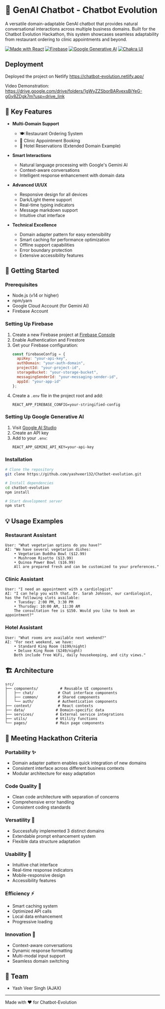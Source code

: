 # 🤖 GenAI Chatbot - Chatbot Evolution

A versatile domain-adaptable GenAI chatbot that provides natural conversational interactions across multiple business domains. Built for the Chatbot Evolution Hackathon, this system showcases seamless adaptability from restaurant ordering to clinic appointments and beyond.

[![Made with React](https://img.shields.io/badge/Made%20with-React-61DAFB.svg)](https://reactjs.org/)
[![Firebase](https://img.shields.io/badge/Firebase-FFCA28?logo=firebase&logoColor=black)](https://firebase.google.com/)
[![Google Generative AI](https://img.shields.io/badge/Google%20Gemini-4285F4?logo=google&logoColor=white)](https://ai.google.dev/)
[![Chakra UI](https://img.shields.io/badge/Chakra%20UI-319795?logo=chakra-ui&logoColor=white)](https://chakra-ui.com/)

## Deployment

Deployed the project on Netlify
https://chatbot-evolution.netlify.app/

Video Demonstration:
https://drive.google.com/drive/folders/1gWyZZSborBARvexsBiYeG-gGy8ZDgk7m?usp=drive_link

## 🌟 Key Features

- **Multi-Domain Support**
  - 🍽️ Restaurant Ordering System
  - 🏥 Clinic Appointment Booking
  - 🏨 Hotel Reservations (Extended Domain Example)

- **Smart Interactions**
  - Natural language processing with Google's Gemini AI
  - Context-aware conversations
  - Intelligent response enhancement with domain data
  
- **Advanced UI/UX**
  - Responsive design for all devices
  - Dark/Light theme support
  - Real-time typing indicators
  - Message markdown support
  - Intuitive chat interface
  
- **Technical Excellence**
  - Domain adapter pattern for easy extensibility
  - Smart caching for performance optimization
  - Offline support capabilities
  - Error boundary protection
  - Extensive accessibility features

## 🚀 Getting Started

### Prerequisites
- Node.js (v14 or higher)
- npm/yarn
- Google Cloud Account (for Gemini AI)
- Firebase Account

### Setting Up Firebase
1. Create a new Firebase project at [Firebase Console](https://console.firebase.google.com/)
2. Enable Authentication and Firestore
3. Get your Firebase configuration:
   ```javascript
   const firebaseConfig = {
     apiKey: "your-api-key",
     authDomain: "your-auth-domain",
     projectId: "your-project-id",
     storageBucket: "your-storage-bucket",
     messagingSenderId: "your-messaging-sender-id",
     appId: "your-app-id"
   };
   ```
4. Create a `.env` file in the project root and add:
   ```
   REACT_APP_FIREBASE_CONFIG=your-stringified-config
   ```

### Setting Up Google Generative AI
1. Visit [Google AI Studio](https://makersuite.google.com/app/apikey)
2. Create an API key
3. Add to your `.env`:
   ```
   REACT_APP_GEMINI_API_KEY=your-api-key
   ```

### Installation
```bash
# Clone the repository
git clone https://github.com/yashveer132/Chatbot-evolution.git

# Install dependencies
cd chatbot-evolution
npm install

# Start development server
npm start
```

## 💡 Usage Examples

### Restaurant Assistant
```
User: "What vegetarian options do you have?"
AI: "We have several vegetarian dishes:
    • Vegetarian Buddha Bowl ($12.99)
    • Mushroom Risotto ($13.99)
    • Quinoa Power Bowl ($16.99)
    All are prepared fresh and can be customized to your preferences."
```

### Clinic Assistant
```
User: "I need an appointment with a cardiologist"
AI: "I can help you with that. Dr. Sarah Johnson, our cardiologist, has the following slots available:
    • Tuesday: 2:00 PM, 3:30 PM
    • Thursday: 10:00 AM, 11:30 AM
    The consultation fee is $150. Would you like to book an appointment?"
```

### Hotel Assistant
```
User: "What rooms are available next weekend?"
AI: "For next weekend, we have:
    • Standard King Room ($199/night)
    • Deluxe King Room ($249/night)
    Both include free WiFi, daily housekeeping, and city views."
```

## 🏗️ Architecture

```
src/
├── components/          # Reusable UI components
│   ├── chat/           # Chat interface components
│   ├── common/         # Shared components
│   └── auth/           # Authentication components
├── context/            # React contexts
├── data/              # Domain-specific data
├── services/          # External service integrations
├── utils/             # Utility functions
└── pages/             # Main page components
```

## 🎯 Meeting Hackathon Criteria

### Portability ✨
- Domain adapter pattern enables quick integration of new domains
- Consistent interface across different business contexts
- Modular architecture for easy adaptation

### Code Quality 📝
- Clean code architecture with separation of concerns
- Comprehensive error handling
- Consistent coding standards

### Versatility 🔄
- Successfully implemented 3 distinct domains
- Extendable prompt enhancement system
- Flexible data structure adaptation

### Usability 👥
- Intuitive chat interface
- Real-time response indicators
- Mobile-responsive design
- Accessibility features

### Efficiency ⚡
- Smart caching system
- Optimized API calls
- Local data enhancement
- Progressive loading

### Innovation 🎨
- Context-aware conversations
- Dynamic response formatting
- Multi-modal input support
- Seamless domain switching

## 👥 Team

- Yash Veer Singh (AJAX)

---
Made with ❤️ for Chatbot-Evolution
